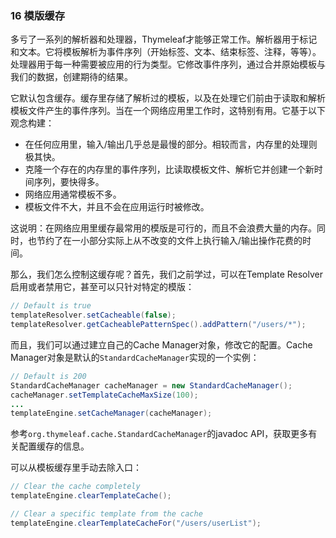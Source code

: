 ### 16 模版缓存

多亏了一系列的解析器和处理器，Thymeleaf才能够正常工作。解析器用于标记和文本。它将模板解析为事件序列（开始标签、文本、结束标签、注释，等等）。处理器用于每一种需要被应用的行为类型。它修改事件序列，通过合并原始模板与我们的数据，创建期待的结果。

它默认包含缓存。缓存里存储了解析过的模板，以及在处理它们前由于读取和解析模板文件产生的事件序列。当在一个网络应用里工作时，这特别有用。它基于以下观念构建：

- 在任何应用里，输入/输出几乎总是最慢的部分。相较而言，内存里的处理则极其快。
- 克隆一个存在的内存里的事件序列，比读取模板文件、解析它并创建一个新时间序列，要快得多。
- 网络应用通常模板不多。
- 模板文件不大，并且不会在应用运行时被修改。

这说明：在网络应用里缓存最常用的模版是可行的，而且不会浪费大量的内存。同时，也节约了在一小部分实际上从不改变的文件上执行输入/输出操作花费的时间。

那么，我们怎么控制这缓存呢？首先，我们之前学过，可以在Template Resolver启用或者禁用它，甚至可以只针对特定的模版：
```java
// Default is true
templateResolver.setCacheable(false);
templateResolver.getCacheablePatternSpec().addPattern("/users/*");
```
而且，我们可以通过建立自己的Cache Manager对象，修改它的配置。Cache Manager对象是默认的`StandardCacheManager`实现的一个实例：
```java
// Default is 200
StandardCacheManager cacheManager = new StandardCacheManager();
cacheManager.setTemplateCacheMaxSize(100);
...
templateEngine.setCacheManager(cacheManager);
```
参考`org.thymeleaf.cache.StandardCacheManager`的javadoc API，获取更多有关配置缓存的信息。

可以从模板缓存里手动去除入口：
```java
// Clear the cache completely
templateEngine.clearTemplateCache();

// Clear a specific template from the cache
templateEngine.clearTemplateCacheFor("/users/userList");
```
